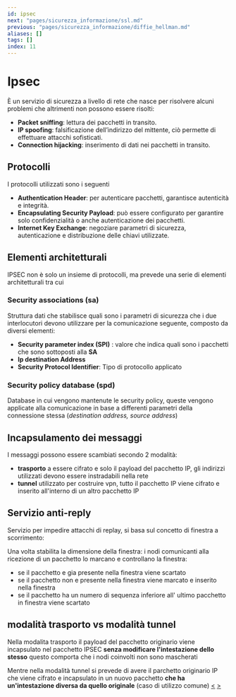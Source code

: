 ```yaml
---
id: ipsec
next: "pages/sicurezza_informazione/ssl.md"
previous: "pages/sicurezza_informazione/diffie_hellman.md"
aliases: []
tags: []
index: 11
---
```

# Ipsec

È un servizio di sicurezza a livello di rete che nasce per risolvere alcuni problemi che altrimenti non possono essere risolti:

- **Packet sniffing**: lettura dei pacchetti in transito.
- **IP spoofing**: falsificazione dell’indirizzo del mittente, ciò permette di effettuare attacchi sofisticati.
- **Connection hijacking**: inserimento di dati nei pacchetti in transito.

## Protocolli

I protocolli utilizzati sono i seguenti

- **Authentication Header**: per autenticare pacchetti, garantisce autenticità e integrità.
- **Encapsulating Security Payload**: può essere configurato per garantire solo confidenzialità o anche autenticazione dei pacchetti.
- **Internet Key Exchange**: negoziare parametri di sicurezza, autenticazione e distribuzione delle chiavi utilizzate.

## Elementi architetturali

IPSEC non è solo un insieme di protocolli,  ma prevede una serie di elementi architetturali tra cui

### Security associations (sa)

Struttura dati che stabilisce quali sono i parametri di sicurezza che i due interlocutori devono utilizzare per la comunicazione seguente, composto da diversi elementi:

- **Security parameter index (SPI)** : valore che indica quali sono i pacchetti che sono sottoposti alla **SA**
- **Ip destination Address**
- **Security Protocol Identifier**: Tipo di protocollo applicato

### Security policy database (spd)

Database in cui vengono mantenute le security policy, queste vengono applicate alla comunicazione in base a differenti parametri della connessione stessa (*destination address, source address*)

## Incapsulamento dei messaggi

I messaggi possono essere scambiati secondo 2 modalità:

- **trasporto** a essere cifrato e solo il payload del pacchetto IP, gli indirizzi utilizzati devono essere instradabili nella rete
- **tunnel** utilizzato per costruire vpn, tutto il pacchetto IP viene cifrato e inserito all'interno di un altro pacchetto IP

## Servizio anti-reply

Servizio per impedire attacchi di replay, si basa sul concetto di finestra a scorrimento:

Una volta stabilita la dimensione della finestra: i nodi comunicanti alla ricezione di un pacchetto lo marcano e controllano la finestra:

- se il pacchetto e gia presente nella finestra viene scartato
- se il pacchetto non e presente nella finestra viene marcato e inserito nella finestra
-  se il pacchetto ha un numero di sequenza inferiore all' ultimo pacchetto in finestra viene scartato

## modalità trasporto vs modalità tunnel

Nella modalita trasporto il payload del pacchetto originario viene incapsulato nel pacchetto IPSEC **senza modificare l'intestazione dello stesso** questo comporta che i nodi coinvolti non sono mascherati

Mentre nella modalità tunnel si prevede di avere il parchetto originario IP che viene cifrato e incapsulato in un nuovo pacchetto **che ha un'intestazione diversa da quello originale** (caso di utilizzo comune)
[<](pages/sicurezza_informazione/diffie_hellman.md) [>](pages/sicurezza_informazione/ssl.md)
